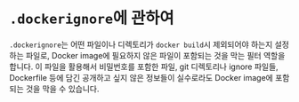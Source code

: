 # `.dockerignore`에 관하여
`.dockerignore`는 어떤 파일이나 디렉토리가 `docker build`시 제외되어야 하는지 설정하는 파일로, Docker image에 필요하지 않은 파일이 포함되는 것을 막는 필터 역할을 합니다. 이 파일을 활용해서 비밀번호를 포함한 파일, git 디렉토리나 ignore 파일들, Dockerfile 등에 담긴 공개하고 싶지 않은 정보들이 실수로라도 Docker image에 포함되는 것을 막을 수 있습니다.